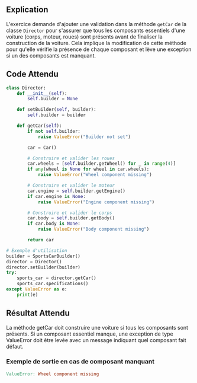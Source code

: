 ## Explication

L'exercice demande d'ajouter une validation dans la méthode `getCar` de la classe `Director` pour s'assurer que tous les composants essentiels d'une voiture (corps, moteur, roues) sont présents avant de finaliser la construction de la voiture. Cela implique la modification de cette méthode pour qu'elle vérifie la présence de chaque composant et lève une exception si un des composants est manquant.

## Code Attendu

```python
class Director:
    def __init__(self):
        self.builder = None

    def setBuilder(self, builder):
        self.builder = builder

    def getCar(self):
        if not self.builder:
            raise ValueError("Builder not set")

        car = Car()

        # Construire et valider les roues
        car.wheels = [self.builder.getWheel() for _ in range(4)]
        if any(wheel is None for wheel in car.wheels):
            raise ValueError("Wheel component missing")

        # Construire et valider le moteur
        car.engine = self.builder.getEngine()
        if car.engine is None:
            raise ValueError("Engine component missing")

        # Construire et valider le corps
        car.body = self.builder.getBody()
        if car.body is None:
            raise ValueError("Body component missing")

        return car

# Exemple d'utilisation
builder = SportsCarBuilder()
director = Director()
director.setBuilder(builder)
try:
    sports_car = director.getCar()
    sports_car.specifications()
except ValueError as e:
    print(e)
```

## Résultat Attendu

La méthode getCar doit construire une voiture si tous les composants sont présents. Si un composant essentiel manque, une exception de type ValueError doit être levée avec un message indiquant quel composant fait défaut.

### Exemple de sortie en cas de composant manquant

```makefile
ValueError: Wheel component missing
```